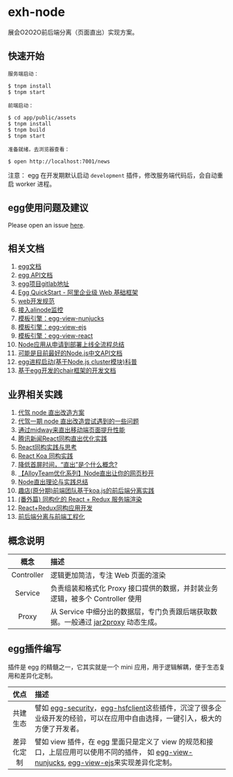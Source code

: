 # exh-node

展会O2O2O前后端分离（页面直出）实现方案。

## 快速开始

`服务端启动：`
```shell
$ tnpm install
$ tnpm start
```

`前端启动：`
```shell
$ cd app/public/assets
$ tnpm install
$ tnpm build
$ tnpm start
```

`准备就绪，去浏览器查看：`
```shell
$ open http://localhost:7001/news
```

注意： egg 在开发期默认启动 `development` 插件，修改服务端代码后，会自动重启 worker 进程。

## egg使用问题及建议

Please open an issue [here](https://github.com/eggjs/egg/issues).

## 相关文档

1. [egg文档](http://egg.alibaba-inc.com)
2. [egg API文档](http://egg.alibaba-inc.com/api/index.html)
3. [egg项目gitlab地址](http://gitlab.alibaba-inc.com/groups/egg)
4. [Egg QuickStart - 阿里企业级 Web 基础框架](http://www.atatech.org/articles/50126)
5. [web开发规范](http://gitlab.alibaba-inc.com/node/team/blob/master/web.md)
6. [接入alinode监控](http://chair.alibaba-inc.com/manual/alinode)
7. [模板引擎：egg-view-nunjucks](http://gitlab.alibaba-inc.com/egg/egg-view-nunjucks)
8. [模板引擎：egg-view-ejs](http://gitlab.alibaba-inc.com/egg/egg-view-ejs)
9. [模板引擎：egg-view-react](http://gitlab.alibaba-inc.com/egg/egg-view-react)
10. [Node应用从申请到部署上线全流程总结](http://www.atatech.org/articles/46778?flag_data_from=tpp&pvid=feffbc12-b1aa-42d9-be63-6a845355ef31)
11. [可能是目前最好的Node.js中文API文档](http://wiki.jikexueyuan.com/project/nodejs/)
12. [egg进程启动(基于Node.js cluster模块)科普](http://www.atatech.org/articles/41493#comment)
13. [基于egg开发的chair框架的开发文档](http://chair.alibaba-inc.com/documentation/)

## 业界相关实践
1. [代驾 node 直出改造方案](http://www.atatech.org/articles/38683)
2. [代驾一期 node 直出改造尝试遇到的一些问题](http://www.atatech.org/articles/38684)
3. [通过midway来直出移动端页面提升性能](http://www.atatech.org/article/detail/34440/0?rnd=168077786&rnd=499718568)
4. [腾讯新闻React同构直出优化实践](http://www.alloyteam.com/2016/06/tencent-news-react-isomorphic-straight-out-optimization/)
5. [React同构实践与思考](https://segmentfault.com/a/1190000004671209)
6. [React Koa 同构实践](http://devdeeper.com/koa-react-server-side-render/)
7. [降低首屏时间，“直出”是个什么概念?](http://www.cnblogs.com/vajoy/p/5079943.html)
8. [【AlloyTeam优化系列】Node直出让你的网页秒开](http://www.alloyteam.com/2015/10/optimization-of-alloyteam-series-node-directly-transferring-your-web-pages-second-opening/)
9. [Node直出理论与实践总结](http://www.alloyteam.com/2016/07/node-straight-out/)
10. [趣店(原分期)前端团队基于koa.js的前后端分离实践](https://cnodejs.org/topic/57b062ed144011da12ff4183)
11. [(番外篇) 同构化的 React + Redux 服务端渲染](https://ruby-china.org/topics/29835)
12. [React+Redux同构应用开发](http://www.aliued.com/?p=3077)
13. [前后端分离与前端工程化](https://segmentfault.com/a/1190000006751300)

## 概念说明

| 概念           | 描述                                                               |
|:-------------:|:-------------------------------------------------------------------|
| Controller    | 逻辑更加简洁，专注 Web 页面的渲染                                       |
| Service       | 负责组装和格式化 Proxy 接口提供的数据，并封装业务逻辑，被多个 Controller 使用 |
| Proxy         | 从 Service 中细分出的数据层，专门负责跟后端获取数据。一般通过 [jar2proxy](http://gitlab.alibaba-inc.com/egg/jar2proxy) 动态生成。|

## egg插件编写

插件是 egg 的精髓之一，它其实就是一个 mini 应用，用于逻辑解耦，便于生态复用和差异化定制。

| 优点           | 描述                                                               |
|:-------------:|:-------------------------------------------------------------------|
| 共建生态        | 譬如 [egg-security](http://gitlab.alibaba-inc.com/egg/egg-security)，[egg-hsfclient](http://gitlab.alibaba-inc.com/egg/egg-hsfclient)这些插件，沉淀了很多企业级开发的经验，可以在应用中自由选择，一键引入，极大的方便了开发者。|
| 差异化定制      |譬如 view 插件，在 egg 里面只是定义了 view 的规范和接口，上层应用可以使用不同的插件， 如 [egg-view-nunjucks](http://gitlab.alibaba-inc.com/egg/egg-view-nunjucks), [egg-view-ejs](http://gitlab.alibaba-inc.com/egg/egg-view-ejs)来实现差异化定制。|
